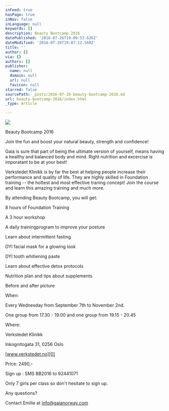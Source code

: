 ```yaml
---
inFeed: true
hasPage: true
inNav: false
inLanguage: null
keywords: []
description: Beauty Bootcamp 2016
datePublished: '2016-07-26T19:09:53.626Z'
dateModified: '2016-07-26T19:07:12.560Z'
title: ''
author: []
via: {}
authors: []
publisher:
  name: null
  domain: null
  url: null
  favicon: null
starred: false
sourcePath: _posts/2016-07-26-beauty-bootcamp-2016.md
url: beauty-bootcamp-2016/index.html
_type: Article

---
```

![](https://the-grid-user-content.s3-us-west-2.amazonaws.com/79d094e3-04cb-4259-aac7-af794efb686b.jpg)

Beauty Bootcamp 2016

Join the fun and boost your natural beauty, strength and confidence!

Gaia is sure that part of being the ultimate version of yourself, means having a healthy and balanced body and mind. Right nutrition and excercise is imporatant to be at your best!

Verkstedet Klinikk is by far the best at helping people increase their performance and quality of life. They are highly skilled in Foundation training -- the hottest and most effective traning concept! Join the course and learn this amazing training and much more.

By attending Beauty Bootcamp, you will get:

8 hours of Foundation Training

A 3 hour workshop

A daily trainingprogram to improve your posture

Learn about intermittent fasting

DYI facial mask for a glowing look

DYI tooth whitiening paste

Learn about effective detox protocols

Nutrition plan and tips about supplements

Before and after picture

When:

Every Wednesday from September 7th to November 2nd.

One group from 17.30 - 19.00 and one group from 19.15 - 20.45

Where:

Verkstedet Klinikk

Inkognitogata 31, 0256 Oslo

[www.verkstedet.no][0]

Price: 2490,-

Sign up : SMS BB2016 to 92441071

Only 7 girls per class so don't hesitate to sign up.

Any questions?

Contact Emilie at info@gaianorway.com

[0]: http://l.facebook.com/l.php?u=http%3A%2F%2Fwww.verkstedet.no%2F&h=DAQGPaG4G&enc=AZM0ENz2nRF4Ekf7IpUHZdvQWFT51tuotn3kbhZL5hjDxFjTQRVlyNZreRKvFbV5JOQ&s=1